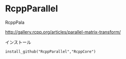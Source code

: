 # RcppParallel

RcppPala

http://gallery.rcpp.org/articles/parallel-matrix-transform/

インストール

```
install_github("RcppParallel","RcppCore")
```


